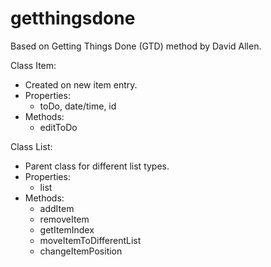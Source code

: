 # getthingsdone

Based on Getting Things Done (GTD) method by David Allen.

Class Item:
  - Created on new item entry.
  - Properties:
    - toDo, date/time, id
  - Methods:
    - editToDo

Class List:
  - Parent class for different list types.
  - Properties:
    - list
  - Methods:
    - addItem
    - removeItem
    - getItemIndex
    - moveItemToDifferentList
    - changeItemPosition
